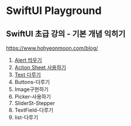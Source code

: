 # SwiftUI Playground

## SwiftUI 초급 강의 - 기본 개념 익히기

https://www.hohyeonmoon.com/blog/

1. [Alert 띄우기](https://github.com/leeyebeen-dev/SwiftUI-playground/tree/Alert-%EB%9D%84%EC%9A%B0%EA%B8%B0)
2. [Action Sheet 사용하기](https://github.com/leeyebeen-dev/SwiftUI-playground/tree/ActionSheet-%EC%82%AC%EC%9A%A9%ED%95%98%EA%B8%B0)
3. [Text 다루기](https://github.com/leeyebeen-dev/SwiftUI-playground/tree/Text-%EB%8B%A4%EB%A3%A8%EA%B8%B0)
4. Buttons-다루기
5. Image구현하기
6. Picker-사용하기
7. SliderSt-Stepper
8. TextField-다루기
9. list-다루기
